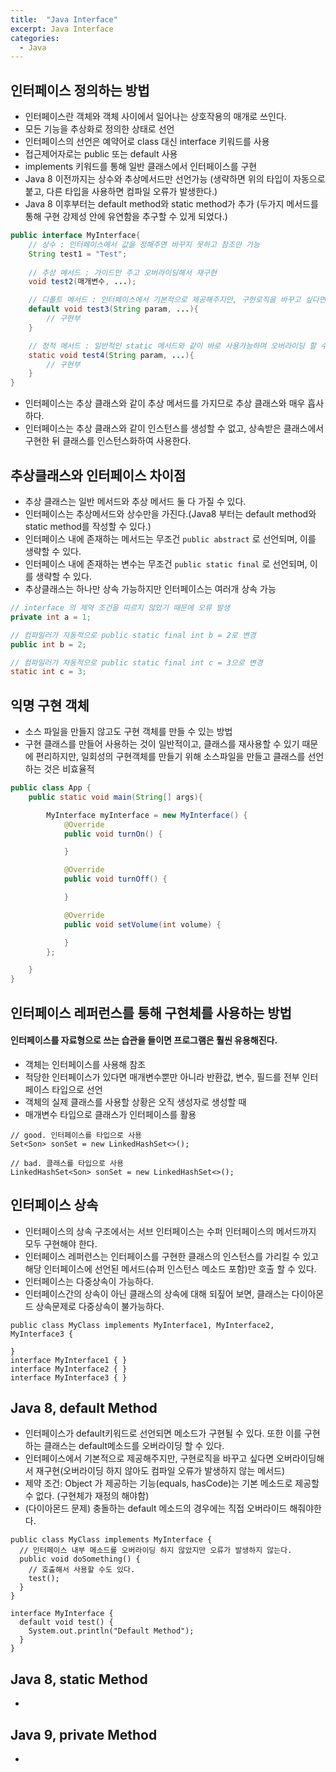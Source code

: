 ```yaml
---
title:  "Java Interface"
excerpt: Java Interface
categories:
  - Java
---
```


## 인터페이스 정의하는 방법
- 인터페이스란 객체와 객체 사이에서 일어나는 상호작용의 매개로 쓰인다.
- 모든 기능을 추상화로 정의한 상태로 선언
- 인터페이스의 선언은 예약어로 class 대신 interface 키워드를 사용
- 접근제어자로는 public 또는 default 사용
- implements 키워드를 통해 일반 클래스에서 인터페이스를 구현
- Java 8 이전까지는 상수와 추상메서드만 선언가능 (생략하면 위의 타입이 자동으로 붙고, 다른 타입을 사용하면 컴파일 오류가 발생한다.)
- Java 8 이후부터는 default method와 static method가 추가 (두가지 메서드를 통해 구현 강제성 안에 유연함을 추구할 수 있게 되었다.)

  
```java
public interface MyInterface{
	// 상수 : 인터페이스에서 값을 정해주면 바꾸지 못하고 참조만 가능
	String test1 = "Test";
	
	// 추상 메서드 : 가이드만 주고 오버라이딩해서 재구현
	void test2(매개변수, ...);

	// 디폴트 메서드 : 인터페이스에서 기본적으로 제공해주지만, 구현로직을 바꾸고 싶다면 오버라이딩해서 재구현(오버라이딩 하지 않아도 컴파일 오류가 발생하지 않는 메서드)
	default void test3(String param, ...){
		// 구현부
	}

	// 정적 메서드 : 일반적인 static 메서드와 같이 바로 사용가능하며 오버라이딩 할 수 없다.
	static void test4(String param, ...){
		// 구현부
	}
}
```  

- 인터페이스는 추상 클래스와 같이 추상 메서드를 가지므로 추상 클래스와 매우 흡사하다.
- 인터페이스는 추상 클래스와 같이 인스턴스를 생성할 수 없고, 상속받은 클래스에서 구현한 뒤 클래스를 인스턴스화하여 사용한다.

## 추상클래스와 인터페이스 차이점
- 추상 클래스는 일반 메서드와 추상 메서드 둘 다 가질 수 있다.
- 인터페이스는 추상메서드와 상수만을 가진다.(Java8 부터는 default method와 static method를 작성할 수 있다.)
- 인터페이스 내에 존재하는 메서드는 무조건   ```public abstract```  로 선언되며, 이를 생략할 수 있다.
- 인터페이스 내에 존재하는 변수는 무조건   ```public static final```  로 선언되며, 이를 생략할 수 있다.
- 추상클래스는 하나만 상속 가능하지만 인터페이스는 여러개 상속 가능
  
```java
// interface 의 제약 조건을 따르지 않았기 때문에 오류 발생
private int a = 1;

// 컴파일러가 자동적으로 public static final int b = 2로 변경
public int b = 2;

// 컴파일러가 자동적으로 public static final int c = 3으로 변경
static int c = 3;
```  

## 익명 구현 객체
- 소스 파일을 만들지 않고도 구현 객체를 만들 수 있는 방법
- 구현 클래스를 만들어 사용하는 것이 일반적이고, 클래스를 재사용할 수 있기 때문에 편리하지만, 일회성의 구현객체를 만들기 위해 소스파일을 만들고 클래스를 선언하는 것은 비효율적

  
```java
public class App {
    public static void main(String[] args){

        MyInterface myInterface = new MyInterface() {
            @Override
            public void turnOn() {

            }

            @Override
            public void turnOff() {

            }

            @Override
            public void setVolume(int volume) {

            }
        };

    }
}
```  

## 인터페이스 레퍼런스를 통해 구현체를 사용하는 방법

#### 인터페이스를 자료형으로 쓰는 습관을 들이면 프로그램은 훨씬 유용해진다.
- 객체는 인터페이스를 사용해 참조
- 적당한 인터페이스가 있다면 매개변수뿐만 아니라 반환값, 변수, 필드를 전부 인터페이스 타입으로 선언
- 객체의 실제 클래스를 사용할 상황은 오직 생성자로 생성할 때
- 매개변수 타입으로 클래스가 인터페이스를 활용

  
```
// good. 인터페이스를 타입으로 사용
Set<Son> sonSet = new LinkedHashSet<>();

// bad. 클래스를 타입으로 사용
LinkedHashSet<Son> sonSet = new LinkedHashSet<>();
```  

## 인터페이스 상속
- 인터페이스의 상속 구조에서는 서브 인터페이스는 수퍼 인터페이스의 메서드까지 모두 구현해야 한다.
- 인터페이스 레퍼런스는 인터페이스를 구현한 클래스의 인스턴스를 가리킬 수 있고 해당 인터페이스에 선언된 메서드(슈퍼 인스턴스 메소드 포함)만 호출 할 수 있다.
- 인터페이스는 다중상속이 가능하다.
- 인터페이스간의 상속이 아닌 클래스의 상속에 대해 되짚어 보면, 클래스는 다이아몬드 상속문제로 다중상속이 불가능하다.

  
```
public class MyClass implements MyInterface1, MyInterface2, MyInterface3 {

}
interface MyInterface1 { }
interface MyInterface2 { }
interface MyInterface3 { }
```  

## Java 8, default Method
- 인터페이스가 default키워드로 선언되면 메소드가 구현될 수 있다. 또한 이를 구현하는 클래스는 default메소드를 오버라이딩 할 수 있다.
- 인터페이스에서 기본적으로 제공해주지만, 구현로직을 바꾸고 싶다면 오버라이딩해서 재구현(오버라이딩 하지 않아도 컴파일 오류가 발생하지 않는 메서드)
- 제약 조건: Object 가 제공하는 기능(equals, hasCode)는 기본 메소드로 제공할 수 없다. (구현체가 재정의 해야함)
- (다이아몬드 문제) 충돌하는 default 메소드의 경우에는 직접 오버라이드 해줘야한다.

  
```
public class MyClass implements MyInterface {
  // 인터페이스 내부 메소드를 오버라이딩 하지 않았지만 오류가 발생하지 않는다.
  public void doSomething() {
    // 호출해서 사용할 수도 있다.
    test();
  }
}

interface MyInterface {
  default void test() {
    System.out.println("Default Method");
  }
}

```  

## Java 8, static Method
- 

## Java 9, private Method
- 
